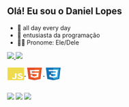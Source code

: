 ## Olá! Eu sou o Daniel Lopes 

- 👀 all day every day 
- 🌱 entusiasta da programação 
- 👨‍🦱 Pronome: Ele/Dele

<div>
  <a href="https://github.com/danieeellps09">
  <img height="180em" src="https://github-readme-stats.vercel.app/api?username=danieeellps09&show_icons=true&theme=dark&include_all_commits=true&count_private=true"/>
  <img height="180em" src="https://github-readme-stats.vercel.app/api/top-langs/?username=danieeellps09&layout=compact&langs_count=3&theme=dracula"/>
</div>


</div>
<div style="display: inline_block"><br>
  <img align="center" alt="Rafa-Js" height="30" width="40" src="https://raw.githubusercontent.com/devicons/devicon/master/icons/javascript/javascript-plain.svg">
  <img align="center" alt="Rafa-HTML" height="30" width="40" src="https://raw.githubusercontent.com/devicons/devicon/master/icons/html5/html5-original.svg">
  <img align="center" alt="Rafa-CSS" height="30" width="40" src="https://raw.githubusercontent.com/devicons/devicon/master/icons/css3/css3-original.svg">
</div>

##

<div> 
  <a href= ''https://img.shields.io/badge/WhatsApp-+55(85)985218913?style=for-the-badge&logo=whatsapp&logoColor=white
  <a href="https://instagram.com/daniel.lopes09" target="_blank"><img src="https://img.shields.io/badge/-Instagram-%23E4405F?style=for-the-badge&logo=instagram&logoColor=white" target="_blank"></a>
  <a href = "mailto:daniel-lps@hotmail.com.br"><img src="https://img.shields.io/badge/-Outlook-%23333?style=for-the-badge&logo=gmail&logoColor=white" target="_blank"></a>
  <a href="https://www.linkedin.com/in/daniel-lopes-7a0614178" target="_blank"><img src="https://img.shields.io/badge/-LinkedIn-%230077B5?style=for-the-badge&logo=linkedin&logoColor=white" target="_blank"></a> 
 

</div>
